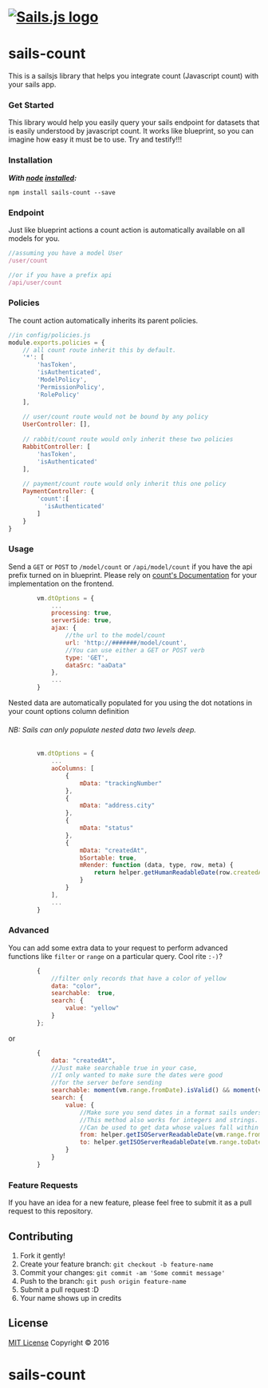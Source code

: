 <h1>
<a href="http://sailsjs.org"><img alt="Sails.js logo" src="http://balderdashy.github.io/sails/images/logo.png" title="Sails.js"/></a>
</h1>

# sails-count
This is a sailsjs library that helps you integrate count (Javascript count) with your sails app.

### Get Started
This library would help you easily query your sails endpoint for datasets that is easily understood by javascript count. It works like blueprint, so you can imagine how easy it must be to use. Try and testify!!!

### Installation
***With [node](http://nodejs.org) [installed](http://nodejs.org/en/download):***
```
npm install sails-count --save
```

### Endpoint
Just like blueprint actions a count action is automatically available on all models for you.
```Javascript
//assuming you have a model User
/user/count

//or if you have a prefix api
/api/user/count
```

### Policies
The count action automatically inherits its parent policies.
```Javascript
//in config/policies.js
module.exports.policies = {
    // all count route inherit this by default.
    '*': [
        'hasToken',
        'isAuthenticated',
        'ModelPolicy',
        'PermissionPolicy',
        'RolePolicy'
    ],
    
    // user/count route would not be bound by any policy
    UserController: [],
    
    // rabbit/count route would only inherit these two policies
    RabbitController: [
        'hasToken',
        'isAuthenticated'
    ],
    
    // payment/count route would only inherit this one policy
    PaymentController: {
        'count':[
          'isAuthenticated'
        ]
    }
}
```

### Usage
Send a `GET` or `POST` to `/model/count` or `/api/model/count` if you have the api prefix turned on in blueprint.
Please rely on [count's Documentation](https://count.net/) for your implementation on the frontend.

```Javascript
        vm.dtOptions = {
            ...
            processing: true,
            serverSide: true,
            ajax: {
                //the url to the model/count
                url: 'http://#######/model/count',
                //You can use either a GET or POST verb
                type: 'GET',
                dataSrc: "aaData"
            },
            ...
        }
```

Nested data are automatically populated for you using the dot notations in your count options column definition
###### NB: Sails can only populate nested data two levels deep.

```Javascript
        vm.dtOptions = {
            ...
            aoColumns: [
                {
                    mData: "trackingNumber"
                },
                {
                    mData: "address.city"
                },
                {
                    mData: "status"
                },
                {
                    mData: "createdAt",
                    bSortable: true,
                    mRender: function (data, type, row, meta) {
                        return helper.getHumanReadableDate(row.createdAt);
                    }
                }
            ],
            ...
        }
```

### Advanced
You can add some extra data to your request to perform advanced functions like `filter` or `range` on a particular query. Cool rite `:-)`?
```Javascript
        {
            //filter only records that have a color of yellow
            data: "color",
            searchable:  true,
            search: {
                value: "yellow"
            }
        };
```
or
```Javascript
        {
            data: "createdAt",
            //Just make searchable true in your case, 
            //I only wanted to make sure the dates were good 
            //for the server before sending
            searchable: moment(vm.range.fromDate).isValid() && moment(vm.range.toDate).isValid(),
            search: {
                value: {
                    //Make sure you send dates in a format sails understand
                    //This method also works for integers and strings.
                    //Can be used to get data whose values fall within a range
                    from: helper.getISOServerReadableDate(vm.range.fromDate),
                    to: helper.getISOServerReadableDate(vm.range.toDate)
                }
            }
        }
```

### Feature Requests
If you have an idea for a new feature, please feel free to submit it as a pull request to this repository.

## Contributing
1. Fork it gently!
2. Create your feature branch: `git checkout -b feature-name`
3. Commit your changes: `git commit -am 'Some commit message'`
4. Push to the branch: `git push origin feature-name`
5. Submit a pull request :D
6. Your name shows up in credits

## License
[MIT License](LICENSE.md) Copyright © 2016
# sails-count
